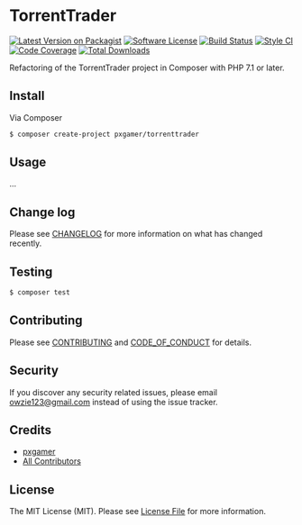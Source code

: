 # TorrentTrader

[![Latest Version on Packagist][ico-version]][link-packagist]
[![Software License][ico-license]](LICENSE.md)
[![Build Status][ico-travis]][link-travis]
[![Style CI][ico-styleci]][link-styleci]
[![Code Coverage][ico-code-quality]][link-code-quality]
[![Total Downloads][ico-downloads]][link-downloads]

Refactoring of the TorrentTrader project in Composer with PHP 7.1 or later.

## Install

Via Composer

``` bash
$ composer create-project pxgamer/torrenttrader
```

## Usage

...

## Change log

Please see [CHANGELOG](CHANGELOG.md) for more information on what has changed recently.

## Testing

``` bash
$ composer test
```

## Contributing

Please see [CONTRIBUTING](CONTRIBUTING.md) and [CODE_OF_CONDUCT](CODE_OF_CONDUCT.md) for details.

## Security

If you discover any security related issues, please email owzie123@gmail.com instead of using the issue tracker.

## Credits

- [pxgamer][link-author]
- [All Contributors][link-contributors]

## License

The MIT License (MIT). Please see [License File](LICENSE.md) for more information.

[ico-version]: https://img.shields.io/packagist/v/pxgamer/torrenttrader.svg?style=flat-square
[ico-license]: https://img.shields.io/badge/license-MIT-brightgreen.svg?style=flat-square
[ico-travis]: https://img.shields.io/travis/pxgamer/torrenttrader/master.svg?style=flat-square
[ico-styleci]: https://styleci.io/repos/95125694/shield
[ico-code-quality]: https://img.shields.io/codecov/c/github/pxgamer/torrenttrader.svg?style=flat-square
[ico-downloads]: https://img.shields.io/packagist/dt/pxgamer/torrenttrader.svg?style=flat-square

[link-packagist]: https://packagist.org/packages/pxgamer/torrenttrader
[link-travis]: https://travis-ci.org/pxgamer/torrenttrader
[link-styleci]: https://styleci.io/repos/95125694
[link-code-quality]: https://codecov.io/gh/pxgamer/torrenttrader
[link-downloads]: https://packagist.org/packages/pxgamer/torrenttrader
[link-author]: https://github.com/pxgamer
[link-contributors]: ../../contributors
